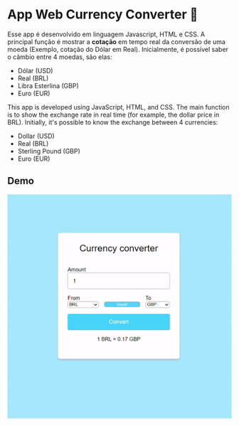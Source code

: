 # App Web Currency Converter 💱

Esse app é desenvolvido em linguagem Javascript, HTML e CSS. A principal função é mostrar a **cotação** em tempo real da conversão de uma moeda (Exemplo, cotação do Dólar em Real). Inicialmente, é possível saber o câmbio entre 4 moedas, são elas:

 - Dólar (USD)
 - Real (BRL)
 - Libra Esterlina (GBP)
 - Euro (EUR)

This app is developed using JavaScript, HTML, and CSS. The main function is to show the exchange rate in real time (for example, the dollar price in BRL). Initially, it's possible to know the exchange between 4 currencies:

 - Dollar (USD)
 - Real (BRL)
 - Sterling Pound (GBP)
 - Euro (EUR)

## Demo
<p align="center">
    <img src="src/monetario.gif">
</p>
